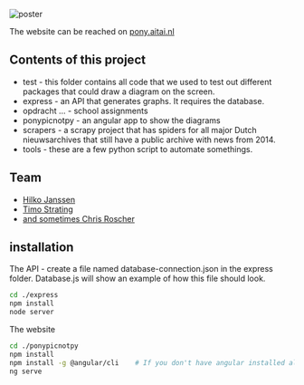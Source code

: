 ![poster](https://i.imgur.com/51ke1mo.png)

The website can be reached on [pony.aitai.nl](http://pony.aitai.nl)

## Contents of this project
* test - this folder contains all code that we used to test out different packages that could draw a diagram on the screen.
* express - an API that generates graphs. It requires the database.
* opdracht ... - school assignments
* ponypicnotpy - an angular app to show the diagrams
* scrapers - a scrapy project that has spiders for all major Dutch nieuwsarchives that still have a public archive with news from 2014.
* tools - these are a few python script to automate somethings.

## Team
* [Hilko Janssen](https://github.com/hilkojj)
* [Timo Strating](https://github.com/timostrating) 
* [and sometimes Chris Roscher](https://github.com/aitai)

## installation

The API - create a file named database-connection.json in the express folder. Database.js will show an example of how this file should look.

```Bash
cd ./express
npm install
node server
```

The website
```Bash
cd ./ponypicnotpy
npm install
npm install -g @angular/cli    # If you don't have angular installed already
ng serve
```
